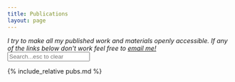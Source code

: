 ```yaml
---
title: Publications
layout: page
---
```


<script async src="{{base.url | prepend: site.url }}/assets/search.js"></script>

<p><em>I try to make all my published work and materials openly accessible. If any of the links below don't work feel free to <a href="mailto:eshin.jolly@gmail.com">email me!</a></em>
<input type="text" id="search" class='search' placeholder='Search...esc to clear'>
</p>

{% include_relative pubs.md %}